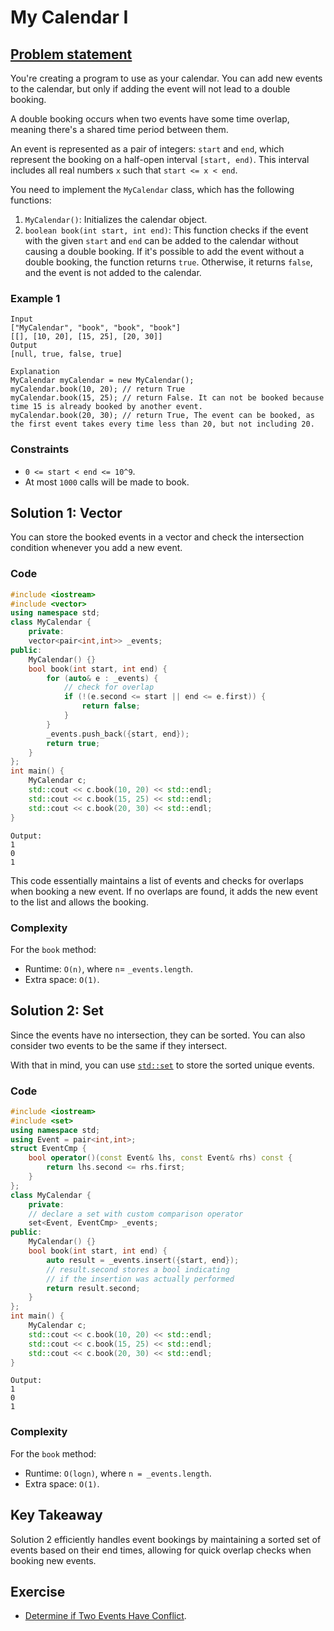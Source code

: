 # My Calendar I

## [Problem statement](https://leetcode.com/problems/my-calendar-i/)

You're creating a program to use as your calendar. You can add new events to the calendar, but only if adding the event will not lead to a double booking.

A double booking occurs when two events have some time overlap, meaning there's a shared time period between them.

An event is represented as a pair of integers: `start` and `end`, which represent the booking on a half-open interval `[start, end)`. This interval includes all real numbers `x` such that `start <= x < end`.

You need to implement the `MyCalendar` class, which has the following functions:

1. `MyCalendar()`: Initializes the calendar object.
2. `boolean book(int start, int end)`: This function checks if the event with the given `start` and `end` can be added to the calendar without causing a double booking. If it's possible to add the event without a double booking, the function returns `true`. Otherwise, it returns `false`, and the event is not added to the calendar. 



### Example 1
```text
Input
["MyCalendar", "book", "book", "book"]
[[], [10, 20], [15, 25], [20, 30]]
Output
[null, true, false, true]

Explanation
MyCalendar myCalendar = new MyCalendar();
myCalendar.book(10, 20); // return True
myCalendar.book(15, 25); // return False. It can not be booked because time 15 is already booked by another event.
myCalendar.book(20, 30); // return True, The event can be booked, as the first event takes every time less than 20, but not including 20.
``` 

### Constraints

* `0 <= start < end <= 10^9`.
* At most `1000` calls will be made to book.

## Solution 1: Vector

You can store the booked events in a vector and check the intersection condition whenever you add a new event.

### Code
```cpp
#include <iostream>
#include <vector>
using namespace std;
class MyCalendar {
    private:
    vector<pair<int,int>> _events;
public:
    MyCalendar() {}
    bool book(int start, int end) {
        for (auto& e : _events) {
            // check for overlap
            if (!(e.second <= start || end <= e.first)) {
                return false;
            }
        }
        _events.push_back({start, end});
        return true;
    }
};
int main() {
    MyCalendar c;
    std::cout << c.book(10, 20) << std::endl;
    std::cout << c.book(15, 25) << std::endl;
    std::cout << c.book(20, 30) << std::endl;
}
```
```text
Output:
1
0
1
```

This code essentially maintains a list of events and checks for overlaps when booking a new event. If no overlaps are found, it adds the new event to the list and allows the booking.

### Complexity
For the `book` method:
* Runtime: `O(n)`, where `n`= `_events.length`.
* Extra space: `O(1)`.

## Solution 2: Set

Since the events have no intersection, they can be sorted. You can also consider two events to be the same if they intersect.

With that in mind, you can use [`std::set`](https://en.cppreference.com/w/cpp/container/set) to store the sorted unique events.



### Code
```cpp
#include <iostream>
#include <set>
using namespace std;
using Event = pair<int,int>;
struct EventCmp {
    bool operator()(const Event& lhs, const Event& rhs) const { 
        return lhs.second <= rhs.first; 
    }
};
class MyCalendar {
    private:
    // declare a set with custom comparison operator
    set<Event, EventCmp> _events;
public:
    MyCalendar() {} 
    bool book(int start, int end) {
        auto result = _events.insert({start, end});
        // result.second stores a bool indicating 
        // if the insertion was actually performed 
        return result.second; 
    }
};
int main() {
    MyCalendar c;
    std::cout << c.book(10, 20) << std::endl;
    std::cout << c.book(15, 25) << std::endl;
    std::cout << c.book(20, 30) << std::endl;
}
```
```text
Output:
1
0
1
```

### Complexity

For the `book` method:
* Runtime: `O(logn)`, where `n = _events.length`.
* Extra space: `O(1)`.

## Key Takeaway

Solution 2 efficiently handles event bookings by maintaining a sorted set of events based on their end times, allowing for quick overlap checks when booking new events.

## Exercise
- [Determine if Two Events Have Conflict](https://leetcode.com/problems/determine-if-two-events-have-conflict/).

